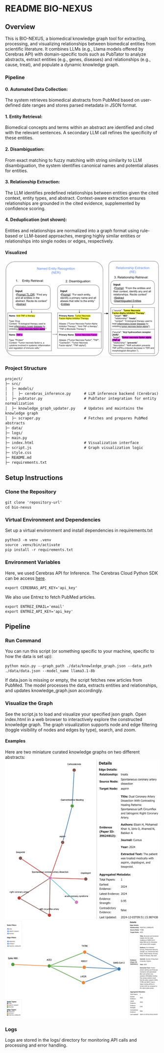 # README BIO-NEXUS
## Overview
This is BIO-NEXUS, a biomedical knowledge graph tool for extracting, processing, and visualizing relationships between biomedical entities from scientific literature. It combines LLMs (e.g., Llama models offered by Cerebras API) with domain-specific tools such as PubTator to analyze abstracts, extract entities (e.g., genes, diseases) and relationships (e.g., cause, treat), and populate a dynamic knowledge graph.

### Pipeline
#### 0. Automated Data Collection: 
The system retrieves biomedical abstracts from PubMed based on user-defined date ranges and stores parsed metadata in JSON format.
#### 1. Entity Retrieval: 
Biomedical concepts and terms within an abstract are identified and cited with the relevant sentences. A secondary LLM call refines the specificity of these entities.
#### 2. Disambiguation: 
From exact matching to fuzzy matching with string similarity to LLM disambiguation, the system identifies canonical names and potential aliases for entities.
#### 3. Relationship Extraction: 
The LLM identifies predefined relationships between entities given the cited context, entity types, and abstract. Context-aware extraction ensures relationships are grounded in the cited evidence, supplemented by confidence scoring.
#### 4. Deduplication (not shown): 
Entities and relationships are normalized into a graph format using rule-based or LLM-based approaches, merging highly similar entities or relationships into single nodes or edges, respectively.
#### Visualized
![](figures/GNBR_pipeline_1.png)

### Project Structure
```
project/
├─ src/
│  ├─ models/
│  │  ├─ cerebras_inference.py      # LLM inference backend (Cerebras)
│  ├─ pubtator.py                   # PubTator integration for entity normalization
│  ├─ knowledge_graph_updater.py    # Updates and maintains the knowledge graph
│  ├─ scraper.py                    # Fetches and prepares PubMed abstracts
├─ data/
├─ logs/
├─ main.py
├─ index.html                       # Visualization interface
├─ script.js                        # Graph visualization logic
├─ style.css                        
├─ README.md
├─ requirements.txt
```

## Setup Instructions
### Clone the Repository
```
git clone 'repository-url'
cd bio-nexus
```
### Virtual Environment and Dependencies
Set up a virtual environment and install dependencies in requirements.txt
```
python3 -m venv .venv
source .venv/bin/activate
pip install -r requirements.txt
```
### Environment Variables
Here, we used Cerebras API for Inference. The Cerebras Cloud Python SDK can be access [here](https://github.com/Cerebras/cerebras-cloud-sdk-python).
```
export CEREBRAS_API_KEY='api_key'
```
We also use Entrez to fetch PubMed articles.
```
export ENTREZ_EMAIL='email'
export ENTREZ_API_KEY='api_key'
```

## Pipeline
### Run Command
You can run this script (or something specific to your machine, specific to how the data is set up):
```
python main.py --graph_path ./data/knowledge_graph.json --data_path ./data/data.json --model_name llama3.1-8b
```
If data.json is missing or empty, the script fetches new articles from PubMed. The model processes the data, extracts entities and relationships, and updates knowledge_graph.json accordingly.

### Visualize the Graph
See the script.js to load and visualize your specified json graph.
Open index.html in a web browser to interactively explore the constructed knowledge graph.
The graph visualization supports node and edge filtering (toggle visibility of nodes and edges by type), search, and zoom.
#### Examples
Here are two miniature curated knowledge graphs on two different abstracts:
![](figures/GNBR_test_1.png)
![](figures/GNBR_test_2.png)

### Logs
Logs are stored in the logs/ directory for monitoring API calls and processing and error handling.
